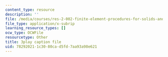 ```yaml
---
content_type: resource
description: ''
file: /media/courses/res-2-002-finite-element-procedures-for-solids-and-structures-spring-2010/782920211c3080cad5fd7aa93a98e621_D_lVfCfGVao.srt
file_type: application/x-subrip
learning_resource_types: []
ocw_type: OCWFile
resourcetype: Other
title: 3play caption file
uid: 78292021-1c30-80ca-d5fd-7aa93a98e621
---
```

